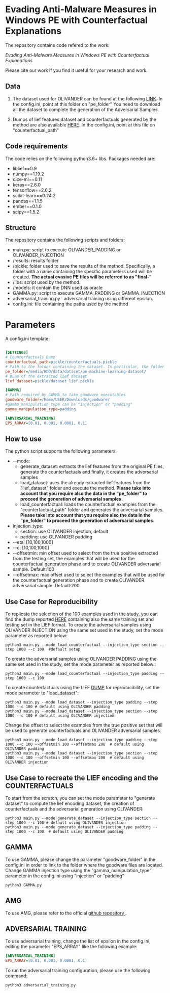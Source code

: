# Evading Anti-Malware Measures in Windows PE with Counterfactual Explanations

The repository contains code refered to the work:

_Evading Anti-Malware Measures in Windows PE with Counterfactual Explanations_
 
Please cite our work if you find it useful for your research and work.

## Data

1) The dataset used for OLIVANDER can be found at the following [LINK](https://practicalsecurityanalytics.com/pe-malware-machine-learning-dataset/). In the config.ini, point at this folder on "pe_folder" You need to download all the dataset to complete the generation of the Adversarial Samples.

2) Dumps of lief features dataset and counterfactuals generated by the method are also available [HERE](https://drive.google.com/drive/folders/1WJFbRPP9dEFccRM5J7kyraO1Fuy9tB3y?usp=sharing). In the config.ini, point at this file on "counterfactual_path"


## Code requirements
The code relies on the following python3.6+ libs.
Packages needed are:
* liblief==0.9
* numpy==1.19.2
* dice-ml==0.11
* keras==2.6.0
* tensorflow==2.6.2
* scikit-learn==0.24.2
* pandas==1.1.5
* ember==0.1.0
* scipy==1.5.2


## Structure

The repository contains the following scripts and folders:
* main.py:  script to execute OLIVANDER_PADDING or OLIVANDER_INJECTION
* /results: results folder
* /pickle: folder used to save the results of the method. Specifically, a folder with a name containing the specific parameters used will be created. **The actual evasive PE files will be referred to as "final-"**
* /libs: script used by the method. 
* /models: it contain the DNN used as oracle
* GAMMA.py: script to execute GAMMA_PADDING or GAMMA_INJECTION
* adversarial_training.py : adversarial training using different epsilon.  
* config.ini: file containing the paths used by the method
# Parameters
A config.ini template:
```ini

[SETTINGS]
# Counterfactuals Dump
counterfactual_path=pickle/counterfactuals.pickle
# Path to the folder containing the dataset. In particular, the folder must contain the samples.csv and the samples folder with all the executable pe files 
pe_folder=/media/HDD/data/dataset/pe-machine-learning-dataset/
# Dump of the extracted lief dataset 
lief_dataset=pickle/dataset_lief.pickle

[GAMMA]
# Path required by GAMMA to take goodware executables
goodware_folder=/home/USER/Downloads/goodware/
#gamma_manipulation_type can be "injection" or "padding"
gamma_manipulation_type=padding

[ADVERSARIAL_TRAINING]
EPS_ARRAY=[0.01, 0.001, 0.0001, 0.1]

```





## How to use

The python script supports the following parameters:
* --mode: 
  * generate_dataset: extracts the lief features from the original PE files, generate the counterfactuals and finally, it creates the adversarial samples
  * load_dataset: uses the already extracted lief features from the "lief_dataset" folder and execute the method. **Please take into account that you require also the data in the "pe_folder" to proceed the generation of adversarial samples.**
  * load_counterfactual: loads the counterfactual examples from the "counterfactual_path" folder and generates the adversarial samples. **Please take into account that you require also the data in the "pe_folder" to proceed the generation of adversarial samples.**
* injection_type: 
  * section:  use OLIVANDER injection, default
  * padding: use OLIVANDER padding
* --eta: [10,100,1000]
* --c: [10,100,1000]
* --offsetmin: min offset used to select from the true positive extracted from the testing set, the examples that will be used  for the  counterfactual generation phase and to create OLIVANDER adversarial sample. Default:100
* --offsetmax: max offset used to select the examples that will be used for the counterfactual generation phase and to create OLIVANDER adversarial sample. Default:200

## Use Case for Reproducibility
To replicate the selection of the 100 examples used in the study, you can find the dump reported [HERE](https://drive.google.com/drive/folders/1WJFbRPP9dEFccRM5J7kyraO1Fuy9tB3y?usp=sharing) containing also the same training set and testing set in the LIEF format. 
To create the adversarial samples using OLIVANDER INJECTION using the same set used in the study, set the mode parameter as reported below:
```console
python3 main.py --mode load_counterfactual --injection_type section --step 1000 --c 100  #default setup
```
To create the adversarial samples using OLIVANDER PADDING using the same set used in the study, set the mode parameter as reported below::
```console
python3 main.py --mode load_counterfactual --injection_type padding --step 1000 --c 100 
```
To create counterfactuals using the LIEF  [DUMP](https://drive.google.com/drive/folders/1WJFbRPP9dEFccRM5J7kyraO1Fuy9tB3y?usp=sharing)  for reproducibility, set the mode parameter to "load_dataset":
```console
python3 main.py --mode load_dataset --injection_type padding --step 1000 --c 100 # default using OLIVANDER padding 
python3 main.py --mode load_dataset --injection_type section --step 1000 --c 100 # default using OLIVANDER injectiom 
```
Change the offset to select the examples from the true positive set that will be used to generate counterfactuals and OLIVANDER adversarial samples.
```console
python3 main.py --mode load_dataset --injection_type padding --step 1000 --c 100 --offsetmin 100 --offsetmax 200  # default using OLIVANDER padding  
python3 main.py --mode load_dataset --injection_type section --step 1000 --c 100 --offsetmin 100 --offsetmax 200  # default using OLIVANDER injection 
```
## Use Case to recreate the LIEF encoding and the COUNTERFACTUALS
To start from the scratch, you can set the mode parameter to "generate dataset" to compute the lief encoding dataset, the creation of counterfactuals and the adversarial generation using OLIVANDER:
```console
python3 main.py --mode generate_dataset --injection_type section --step 1000 --c 100 # default using OLIVANDER injection
python3 main.py --mode generate_dataset --injection_type padding --step 1000 --c 100  # default using OLIVANDER padding
```
## GAMMA
To use GAMMA, please change the parameter "goodware_folder" in the config.ini in order to link to the folder where the goodware files are located.
Change GAMMA injection type using the "gamma_manipulation_type" parameter in the config.ini using "injection" or "padding"

```console
python3 GAMMA.py   
```
## AMG
To use AMG, please refer to the official [github repository ](https://github.com/matouskozak/AMG).

## ADVERSARIAL TRAINING
To use adversarial training, change the list of epsilon in the config.ini, editing the parameter "EPS_ARRAY" like the following example:
```ini
[ADVERSARIAL_TRAINING]
EPS_ARRAY=[0.01, 0.001, 0.0001, 0.1]
```
To run the adversarial training configuration, please use the following command:
```console
python3 adversarial_training.py   
```


